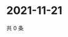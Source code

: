 # 2021-11-21

共 0 条

<!-- BEGIN WEIBO -->
<!-- 最后更新时间 Sun Nov 21 2021 19:09:24 GMT+0800 (China Standard Time) -->

<!-- END WEIBO -->
